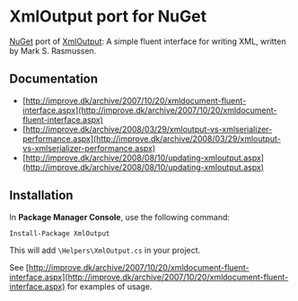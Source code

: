 # XmlOutput port for NuGet #

[NuGet](http://nuget.org "NuGet") port of [XmlOutput](http://github.com/improvedk/XmlOutput "XmlOutput"): A simple fluent interface for writing XML, written by Mark S. Rasmussen.

## Documentation ##
 - [http://improve.dk/archive/2007/10/20/xmldocument-fluent-interface.aspx](http://improve.dk/archive/2007/10/20/xmldocument-fluent-interface.aspx)
 - [http://improve.dk/archive/2008/03/29/xmloutput-vs-xmlserializer-performance.aspx](http://improve.dk/archive/2008/03/29/xmloutput-vs-xmlserializer-performance.aspx)
 - [http://improve.dk/archive/2008/08/10/updating-xmloutput.aspx](http://improve.dk/archive/2008/08/10/updating-xmloutput.aspx)

## Installation ##

In **Package Manager Console**, use the following command:

`Install-Package XmlOutput`

This will add `\Helpers\XmlOutput.cs` in your project. 

See [http://improve.dk/archive/2007/10/20/xmldocument-fluent-interface.aspx](http://improve.dk/archive/2007/10/20/xmldocument-fluent-interface.aspx) for examples of usage.
